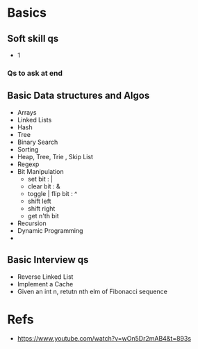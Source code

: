 # Basics
## Soft skill qs
- 1
### Qs to ask at end

## Basic Data structures and Algos
- Arrays
- Linked Lists
- Hash
- Tree
- Binary Search
- Sorting
- Heap, Tree, Trie , Skip List
- Regexp
- Bit Manipulation
  - set bit : |
  - clear bit : &
  - toggle | flip bit : ^
  - shift left
  - shift right
  - get n'th bit 
- Recursion
- Dynamic Programming
- 
  
## Basic Interview qs
- Reverse Linked List
- Implement a Cache
- Given an int n, retutn nth elm of Fibonacci sequence
# Refs
- https://www.youtube.com/watch?v=wOn5Dr2mAB4&t=893s
